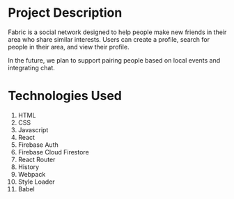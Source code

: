 # Project Description
Fabric is a social network designed to help people make new friends in their area who share similar interests. Users can create a profile, search for people in their area, and view their profile.

In the future, we plan to support pairing people based on local events and integrating chat.

# Technologies Used
1. HTML
2. CSS
3. Javascript
4. React
5. Firebase Auth
6. Firebase Cloud Firestore
7. React Router
8. History
9. Webpack
10. Style Loader
11. Babel

